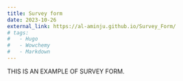 ```yaml
---
title: Survey form
date: 2023-10-26
external_link: https://al-aminju.github.io/Survey_Form/
# tags:
#   - Hugo
#   - Wowchemy
#   - Markdown
---
```


THIS IS AN EXAMPLE OF SURVEY FORM.

<!--more-->
